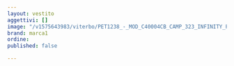 ```yaml
---
layout: vestito
aggettivi: []
image: "/v1575643983/viterbo/PET1238_-_MOD_C40004CB_CAMP_323_INFINITY_P37_k4wlyi.jpg"
brand: marca1
ordine: 
published: false

---
```

